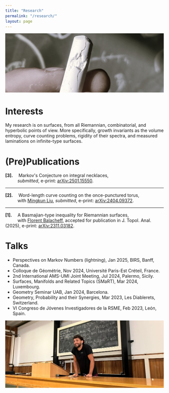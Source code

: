 ```yaml
---
title: "Research"
permalink: "/research/"
layout: page
---
```


![alt text](https://github.com/dfisac/dfisac.github.io/blob/master/touring.jpg?raw=true)

# Interests

My research is on surfaces, from all Riemannian, combinatorial, and hyperbolic points of view. More specifically, growth invariants as the volume entropy, curve counting problems, rigidity of their spectra, and measured laminations on infinite-type surfaces. 

# (Pre)Publications

 **[3].**&emsp; Markov's Conjecture on integral necklaces,\
   &ensp;&emsp;&emsp; *submitted*, e-print: <a href="https://arxiv.org/abs/2501.15550"> arXiv:2501.15550</a>.

   ---

 **[2].**&emsp; Word-length curve counting on the once-punctured torus,\
   &ensp;&emsp;&emsp; with <a href="https://math.uni.lu/liu/"> Mingkun Liu</a>, *submitted*, e-print: <a href="https://arxiv.org/abs/2404.09372"> arXiv:2404.09372</a>.
   
   ---

 **[1].**&emsp; A Basmajian-type inequality for Riemannian surfaces,\
   &ensp;&emsp;&emsp; with <a href="https://mat.uab.cat/~fbalacheff/"> Florent Balacheff</a>, 
    accepted for publication in J. Topol. Anal. (2025), e-print: <a href="https://arxiv.org/abs/2311.03182"> arXiv:2311.03182</a>.


# Talks

 - Perspectives on Markov Numbers (lightning), Jan 2025, BIRS, Banff, Canada. 
 - Colloque de Géométrie, Nov 2024, Université Paris-Est Créteil, France.
 - 2nd International AMS-UMI Joint Meeting, Jul 2024, Palermo, Sicily.
 - Surfaces, Manifolds and Related Topics (SMaRT), Mar 2024, Luxembourg.
 - Geometry Seminar UAB, Jan 2024, Barcelona.
 - Geometry, Probability and their Synergies, Mar 2023, Les Diablerets, Switzerland.
 - VI Congreso de Jóvenes Investigadores de la RSME, Feb 2023, León, Spain.

![alt text](https://github.com/dfisac/dfisac.github.io/blob/master/talk_palermo.jpg?raw=true)
